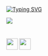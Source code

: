 <a href="https://git.io/typing-svg"><img src="https://readme-typing-svg.demolab.com?font=Fira+Code&color=54EBF8&duration=10000&pause=1000&repeat=false&width=435&lines=I'm+Khedos" alt="Typing SVG" /></a>

![](https://github-widgetbox.vercel.app/api/profile?username=Khedos&data=followers,repositories,stars,commits&theme=nautilus)
#
<img width="30px" src="https://cdn.jsdelivr.net/gh/devicons/devicon@latest/icons/java/java-plain.svg" />
<img width="30px" src="https://cdn.jsdelivr.net/gh/devicons/devicon@latest/icons/linux/linux-original.svg" />
          
          
